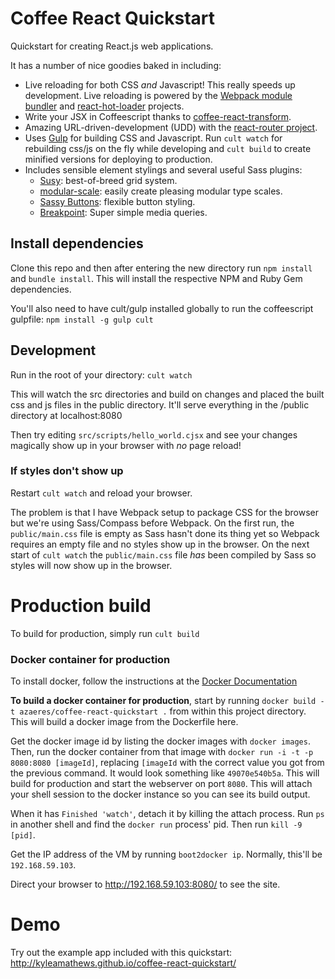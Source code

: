 Coffee React Quickstart
=======================

Quickstart for creating React.js web applications.

It has a number of nice goodies baked in including:

* Live reloading for both CSS *and* Javascript! This really speeds up development. Live reloading is powered by the [Webpack module bundler](http://webpack.github.io/) and [react-hot-loader](https://github.com/gaearon/react-hot-loader) projects.
* Write your JSX in Coffeescript thanks to [coffee-react-transform](https://github.com/jsdf/coffee-react-transform).
* Amazing URL-driven-development (UDD) with the [react-router project](https://github.com/rackt/react-router).
* Uses [Gulp](http://gulpjs.com/) for building CSS and Javascript. Run `cult watch` for rebuilding css/js on the fly while developing and `cult build` to create minified versions for deploying to production.
* Includes sensible element stylings and several useful Sass plugins:
  * <a href="http://susy.oddbird.net/">Susy</a>: best-of-breed grid system.
  * <a href="https://github.com/Team-Sass/modular-scale">modular-scale</a>: easily create pleasing modular type scales.
  * <a href="https://github.com/jhardy/Sassy-Buttons">Sassy Buttons</a>: flexible button styling.
  * <a href="http://breakpoint-sass.com/">Breakpoint</a>: Super simple media queries.

## Install dependencies

Clone this repo and then after entering the new directory run `npm install` and `bundle install`. This will install the respective NPM and Ruby Gem dependencies.

You'll also need to have cult/gulp installed globally to run the coffeescript gulpfile: `npm install -g gulp cult`

## Development
Run in the root of your directory: `cult watch`

This will watch the src directories and build on changes and placed the built css and js files in the public directory. It'll serve everything in the /public directory at localhost:8080

Then try editing `src/scripts/hello_world.cjsx` and see your changes magically show up in your browser with *no* page reload!

### If styles don't show up
Restart `cult watch` and reload your browser.

The problem is that I have Webpack setup to package CSS for the browser but we're using Sass/Compass before Webpack. On the first run, the `public/main.css` file is empty as Sass hasn't done its thing yet so Webpack requires an empty file and no styles show up in the browser. On the next start of `cult watch` the `public/main.css` file *has* been compiled by Sass so styles will now show up in the browser.

# Production build
To build for production, simply run `cult build`

### Docker container for production
To install docker, follow the instructions at the <a href="http://docs.docker.com/installation/#installation">Docker Documentation</a>

**To build a docker container for production**, start by running `docker build -t azaeres/coffee-react-quickstart .` from within this project directory. This will build a docker image from the Dockerfile here. 

Get the docker image id by listing the docker images with `docker images`. Then, run the docker container from that image with `docker run -i -t -p 8080:8080 [imageId]`, replacing `[imageId` with the correct value you got from the previous command. It would look something like `49070e540b5a`. This will build for production and start the webserver on port `8080`. This will attach your shell session to the docker instance so you can see its build output. 

When it has `Finished 'watch'`, detach it by killing the attach process. Run `ps` in another shell and find the `docker run` process' pid. Then run `kill -9 [pid]`.

Get the IP address of the VM by running `boot2docker ip`. Normally, this'll be `192.168.59.103`.

Direct your browser to <a href="http://192.168.59.103:8080/">http://192.168.59.103:8080/</a> to see the site.

# Demo
Try out the example app included with this quickstart: http://kyleamathews.github.io/coffee-react-quickstart/



